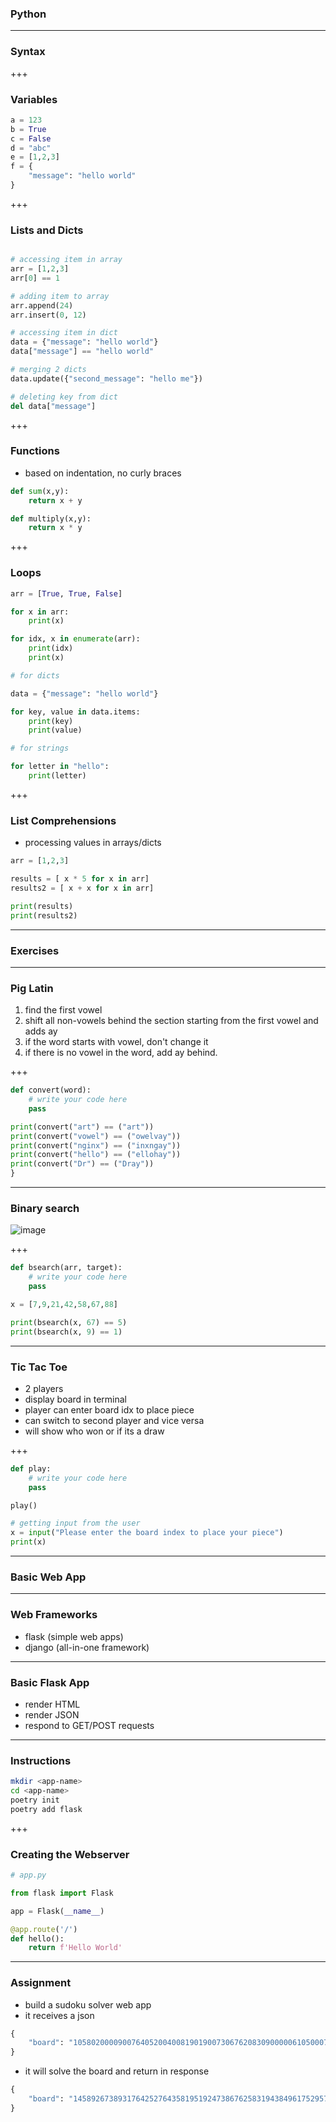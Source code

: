 ### Python

---

### Syntax

+++

### Variables 

```python
a = 123
b = True
c = False
d = "abc"
e = [1,2,3]
f = {
    "message": "hello world"
}
```

+++

### Lists and Dicts

```python

# accessing item in array
arr = [1,2,3]
arr[0] == 1

# adding item to array
arr.append(24)
arr.insert(0, 12)

# accessing item in dict
data = {"message": "hello world"}
data["message"] == "hello world"

# merging 2 dicts
data.update({"second_message": "hello me"})

# deleting key from dict
del data["message"]
```

+++

### Functions

- based on indentation, no curly braces

```python
def sum(x,y):
    return x + y

def multiply(x,y):
    return x * y
```

+++

### Loops

```python
arr = [True, True, False]

for x in arr:
    print(x)

for idx, x in enumerate(arr):
    print(idx)
    print(x)

# for dicts

data = {"message": "hello world"}

for key, value in data.items:
    print(key)
    print(value)

# for strings

for letter in "hello":
    print(letter)
```

+++

### List Comprehensions

- processing values in arrays/dicts

```python
arr = [1,2,3]

results = [ x * 5 for x in arr]
results2 = [ x + x for x in arr]

print(results)
print(results2)
```

---

### Exercises

---

### Pig Latin

1. find the first vowel
2. shift all non-vowels behind the section starting from the first vowel and adds <span class="text-gold">ay</span>
3. if the word starts with vowel, don't change it
4. if there is no vowel in the word, add <span class="text-gold">ay</span> behind.

+++

```python
def convert(word):
    # write your code here
    pass

print(convert("art") == ("art"))
print(convert("vowel") == ("owelvay"))
print(convert("nginx") == ("inxngay"))
print(convert("hello") == ("ellohay"))
print(convert("Dr") == ("Dray"))
}
```

---

### Binary search

![image](https://www.mathwarehouse.com/programming/images/binary-vs-linear-search/binary-and-linear-search-animations.gif)

+++

```python
def bsearch(arr, target):
    # write your code here
    pass

x = [7,9,21,42,58,67,88]

print(bsearch(x, 67) == 5)
print(bsearch(x, 9) == 1)
```

---

### Tic Tac Toe

- 2 players
- display board in terminal
- player can enter board idx to place piece
- can switch to second player and vice versa
- will show who won or if its a draw

+++

```python
def play:
    # write your code here
    pass

play()

# getting input from the user
x = input("Please enter the board index to place your piece")
print(x)
```

---

### Basic Web App

---

### Web Frameworks

- flask (simple web apps)
- django (all-in-one framework)

---

### Basic Flask App

- render HTML
- render JSON
- respond to GET/POST requests

---

### Instructions

```bash
mkdir <app-name>
cd <app-name>
poetry init
poetry add flask
```

+++

### Creating the Webserver

```python
# app.py

from flask import Flask

app = Flask(__name__)

@app.route('/')
def hello():
    return f'Hello World'
```

---

### Assignment

- build a sudoku solver web app
- it receives a json

```python
{
    "board": "105802000090076405200400819019007306762083090000061050007600030430020501600308900"
}
```

- it will solve the board and return in response

```python
{
    "board": "145892673893176425276435819519247386762583194384961752957614238438729561621358947"
}
```